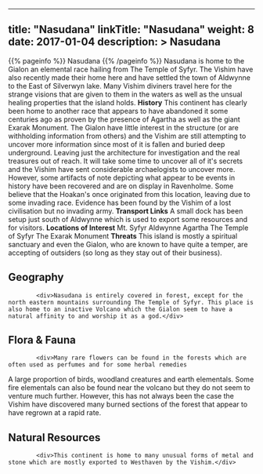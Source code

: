 
---
title: "Nasudana"
linkTitle: "Nasudana"
weight: 8
date: 2017-01-04
description: >
 Nasudana
---

{{% pageinfo %}}
Nasudana
{{% /pageinfo %}}
Nasudana is home to the Gialon an elemental race hailing from The Temple of Syfyr.  The Vishim have also recently made their home here and have settled the town of Aldwynne to the East of Silverwyn lake.  Many Vishim diviners travel here for the strange visions that are given to them in the waters as well as the unsual healing properties that the island holds.  **History**  This continent has clearly been home to another race that appears to have abandoned it some centuries ago as proven by the presence of Agartha as well as the giant Exarak Monument. The Gialon have little interest in the structure (or are withholding information from others) and the Vishim are still attempting to uncover more information since most of it is fallen and buried deep underground. Leaving just the architecture for investigation and the real treasures out of reach. It will take some time to uncover all of it's secrets and the Vishim have sent considerable archaelogists to uncover more. However, some artifacts of note depicting what appear to be events in history have been recovered and are on display in Ravenholme. Some believe that the Hoakan's once originated from this location, leaving due to some invading race. Evidence has been found by the Vishim of a lost civilisation but no invading army.  **Transport Links**  A small dock has been setup just south of Aldwynne which is used to export some resources and for visitors.  **Locations of Interest**  Mt. Syfyr  Aldwynne  Agartha  The Temple of Syfyr  The Exarak Monument  **Threats**  This island is mostly a spiritual sanctuary and even the Gialon, who are known to have quite a temper, are accepting of outsiders (so long as they stay out of their business).

## Geography


            <div>Nasudana is entirely covered in forest, except for the north eastern mountains surrounding The Temple of Syfyr. This place is also home to an inactive Volcano which the Gialon seem to have a natural affinity to and worship it as a god.</div>
                            

## Flora & Fauna


            <div>Many rare flowers can be found in the forests which are often used as perfumes and for some herbal remedies

A large proportion of birds, woodland creatures and earth elementals. Some fire elementals can also be found near the volcano but they do not seem to venture much further. However, this has not always been the case the Vishim have discovered many burned sections of the forest that appear to have regrown at a rapid rate.</div>
                            

## Natural Resources


            <div>This continent is home to many unusual forms of metal and stone which are mostly exported to Westhaven by the Vishim.</div>
